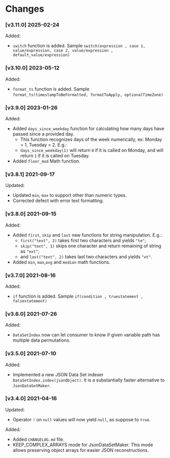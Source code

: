 # Changes

### \[v3.11.0\] 2025-02-24

Added:

- `switch` function is added. Sample `switch(expression , case 1, value/expression, case 2, value/expression , default_value/expression)`

### \[v3.10.0\] 2023-05-12

Added:

- `format_ts` function is added. Sample `format_ts(timestampToBeFormatted, formatToApply, optionalTimeZone)`

### \[v3.9.0\] 2023-01-26

Added:

- Added `days_since_weekday` function for calculating how many days have passed since a provided day.
  - This function recognizes days of the week numerically, ex: Monday = 1, Tuesday = 2. E.g.:
  - `days_since_weekday(1)` will return `0` if it is called on Monday, and will return `1` if it is called on Tuesday.
- Added `floor_mod` Math function.

### \[v3.8.1\] 2021-09-17

Updated:

- Updated `min`, `max` to support other than numeric types.
- Corrected defect with error text formatting.  

### \[v3.8.0\] 2021-09-15

Added:

- Added `first`, `skip` and `last` new functions for string manipulation. E.g.:
  - `first("text", 2)` takes first two characters and yields `"te"`;
  - `skip("text", 1)` skips one character and return remaining of string as `"ext"`;  
  - and `last("text", 2)` takes last two characters and yields `"xt"`.    
- Added `min`, `max`,`avg` and `median` math functions.

### \[v3.7.0\] 2021-08-16

Added:

- `if` function is added. Sample `if(condition , truestatement , falsestatement)`

### \[v3.6.0\] 2021-07-26

Added:

- `DataSetIndex` now can let consumer to know if given variable path has multiple data permutations.
  
### \[v3.5.0\] 2021-07-10

Added:

- Implemented a new JSON Data Set indexer `DataSetIndex.index(jsonObject)`. It is a substantially 
  faster alternative to `JsonDataSetMaker`.  

### \[v3.4.0\] 2021-04-16

Updated:

- Operator `!` on `null` values will now yield `null`, as suppose to `true`.

Added:

- Added `CHANGELOG.md` file. 
- KEEP_COMPLEX_ARRAYS mode for JsonDataSetMaker. This mode allows preserving object 
  arrays for easier JSON reconstructions.
  
  
